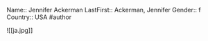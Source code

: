 Name:: Jennifer Ackerman
LastFirst:: Ackerman, Jennifer
Gender:: f
Country:: USA
#author


![[ja.jpg]]